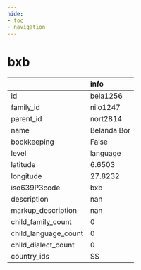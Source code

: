 ```yaml
---
hide:
- toc
- navigation
---
```

# bxb
|                      | info        |
|:---------------------|:------------|
| id                   | bela1256    |
| family_id            | nilo1247    |
| parent_id            | nort2814    |
| name                 | Belanda Bor |
| bookkeeping          | False       |
| level                | language    |
| latitude             | 6.6503      |
| longitude            | 27.8232     |
| iso639P3code         | bxb         |
| description          | nan         |
| markup_description   | nan         |
| child_family_count   | 0           |
| child_language_count | 0           |
| child_dialect_count  | 0           |
| country_ids          | SS          |